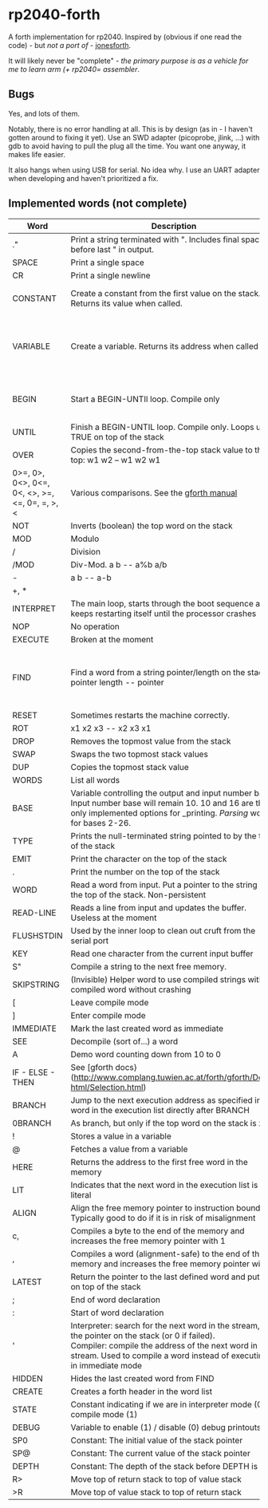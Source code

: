 # rp2040-forth

A forth implementation for rp2040. 
Inspired by (obvious if one read the code) - but *not a port of* - [jonesforth](https://github.com/nornagon/jonesforth).

It will likely never be "complete" - *the primary purpose is as a vehicle for me to learn arm (+ rp2040= assembler*.

## Bugs

Yes, and lots of them.

Notably, there is no error handling at all. This is by design (as in - I haven't gotten around to fixing it yet). 
Use an SWD adapter (picoprobe, jlink, ...) with gdb to avoid having to pull the plug all the time. You want one anyway, it makes life easier.

It also hangs when using USB for serial. No idea why. I use an UART adapter when developing and haven't prioritized a fix.

## Implemented words (not complete)

| Word                                           | Description                                                                                                                                                                                                                            | Example                                  |
|------------------------------------------------|----------------------------------------------------------------------------------------------------------------------------------------------------------------------------------------------------------------------------------------|------------------------------------------|
| ."                                             | Print a string terminated with ". Includes final space before last " in output.                                                                                                                                                        | ." banana!"                              |
| SPACE                                          | Print a single space                                                                                                                                                                                                                   |                                          |
| CR                                             | Print a single newline                                                                                                                                                                                                                 |                                          |
| CONSTANT                                       | Create a constant from the first value on the stack. Returns its value when called.                                                                                                                                                    | 10 CONSTANT TEN TEN .                    |
| VARIABLE                                       | Create a variable. Returns its address when called                                                                                                                                                                                     | VARIABLE ANSWER ANSWER 42 ! ANSWER @ .   |
| BEGIN                                          | Start a BEGIN-UNTIl loop. Compile only                                                                                                                                                                                                 | : A 10 BEGIN DUP . 1 - DUP 0 < UNTIL ; A |
| UNTIL                                          | Finish a BEGIN-UNTIL loop. Compile only. Loops until TRUE on top of the stack                                                                                                                                                          | See "BEGIN"                              |
| OVER                                           | Copies the second-from-the-top stack value to the top:  w1 w2 – w1 w2 w1                                                                                                                                                               |                                          |
| 0>=, 0>, 0<>, 0<=, 0<, <>, >=, <=, 0=, =, >, < | Various comparisons. See the [gforth manual](https://www.complang.tuwien.ac.at/forth/gforth/Docs-html/Numeric-comparison.html)                                                                                                         |                                          |
| NOT                                            | Inverts (boolean) the top word on the stack                                                                                                                                                                                            | 1 NOT .                                  |
| MOD                                            | Modulo                                                                                                                                                                                                                                 | 5 3 MOD .                                |
| /                                              | Division                                                                                                                                                                                                                               | 6 2 / .                                  |
| /MOD                                           | Div-Mod. a b -- a%b a/b                                                                                                                                                                                                                | 6 2 MOD .                                |
| -                                              | a b -- a-b                                                                                                                                                                                                                             | 6 2 - .                                  |
| +, *                                           |                                                                                                                                                                                                                                        |                                          |
| INTERPRET                                      | The main loop, starts through the boot sequence and keeps restarting itself until the processor crashes                                                                                                                                |                                          |
| NOP                                            | No operation                                                                                                                                                                                                                           |                                          |
| EXECUTE                                        | Broken at the moment                                                                                                                                                                                                                   |                                          |
| FIND                                           | Find a word from a string pointer/length on the stack. pointer length -- pointer                                                                                                                                                       | (Doesn't work) WORD WORDS FIND DROP TYPE |
| RESET                                          | Sometimes restarts the machine correctly.                                                                                                                                                                                              |                                          |
| ROT                                            | x1 x2 x3 -- x2 x3 x1                                                                                                                                                                                                                   |                                          |
| DROP                                           | Removes the topmost value from the stack                                                                                                                                                                                               |                                          |
| SWAP                                           | Swaps the two topmost stack values                                                                                                                                                                                                     |                                          |
| DUP                                            | Copies the topmost stack value                                                                                                                                                                                                         |                                          |
| WORDS                                          | List all words                                                                                                                                                                                                                         |                                          |
| BASE                                           | Variable controlling the output and input number base. Input number base will remain 10. 10 and 16 are the only implemented options for _printing. _Parsing_ works for bases 2-26.                                                                                                             | 16 BASE ! 128 a base ! .                          |
| TYPE                                           | Prints the null-terminated string pointed to by the top of the stack                                                                                                                                                                   |                                          |
| EMIT                                           | Print the character on the top of the stack                                                                                                                                                                                            | 13 EMIT                                  |
| .                                              | Print the number on the top of the stack                                                                                                                                                                                               | 42 .                                     |
| WORD                                           | Read a word from input. Put a pointer to the string on the top of the stack. Non-persistent                                                                                                                                            |                                          |
| READ-LINE                                      | Reads a line from input and updates the buffer. Useless at the moment                                                                                                                                                                  |                                          |
| FLUSHSTDIN                                     | Used by the inner loop to clean out cruft from the serial port                                                                                                                                                                         |                                          |
| KEY                                            | Read one character from the current input buffer                                                                                                                                                                                       |                                          |
| S"                                             | Compile a string to the next free memory.                                                                                                                                                                                              |                                          |
| SKIPSTRING                                     | (Invisible) Helper word to use compiled strings within a compiled word without crashing                                                                                                                                                |                                          |
| [                                              | Leave compile mode                                                                                                                                                                                                                     |                                          |
| ]                                              | Enter compile mode                                                                                                                                                                                                                     |                                          |
| IMMEDIATE                                      | Mark the last created word as immediate                                                                                                                                                                                                |                                          |
| SEE                                            | Decompile (sort of...) a word                                                                                                                                                                                                          | SEE A                                    |
| A                                              | Demo word counting down from 10 to 0                                                                                                                                                                                                   | A                                        |
| IF - ELSE - THEN                               | See [gforth docs}(http://www.complang.tuwien.ac.at/forth/gforth/Docs-html/Selection.html)                                                                                                                                              |                                          |
| BRANCH                                         | Jump to the next execution address as specified in the word in the execution list directly after BRANCH                                                                                                                                |                                          |
| 0BRANCH                                        | As branch, but only if the top word on the stack is zero                                                                                                                                                                               |                                          |
| !                                              | Stores a value in a variable                                                                                                                                                                                                           | 16 BASE !                                |
| @                                              | Fetches a value from a variable                                                                                                                                                                                                        | BASE @ .                                 |
| HERE                                           | Returns the address to the first free word in the memory                                                                                                                                                                               |                                          |
| LIT                                            | Indicates that the next word in the execution list is a literal                                                                                                                                                                        | LIT ' LIT                                |
| ALIGN                                          | Align the free memory pointer to instruction boundary. Typically good to do if it is in risk of misalignment                                                                                                                           |                                          |
| c,                                             | Compiles a byte to the end of the memory and increases the free memory pointer with 1                                                                                                                                                  |                                          |
| ,                                              | Compiles a word (alignment-safe) to the end of the memory and increases the free memory pointer with 4                                                                                                                                 |                                          |
| LATEST                                         | Return the pointer to the last defined word and puts it on top of the stack                                                                                                                                                            |                                          |
| ;                                              | End of word declaration                                                                                                                                                                                                                | : A ." A " ;                             |
| :                                              | Start of word declaration                                                                                                                                                                                                              | : A ." A " ;                             |
| '                                              | Interpreter: search for the next word in the stream, put the pointer on the stack (or 0 if failed).<br> Compiler: compile the address of the next word in the stream. Used to compile a word instead of executing it in immediate mode |                                          |
| HIDDEN                                         | Hides the last created word from FIND                                                                                                                                                                                                  |                                          |
| CREATE                                         | Creates a forth header in the word list                                                                                                                                                                                                |                                          |
| STATE                                          | Constant indicating if we are in interpreter mode (0) or compile mode (1)                                                                                                                                                              |                                          |
| DEBUG                                          | Variable to enable (1) / disable (0) debug printouts                                                                                                                                                                                   | 1 DEBUG !                                |
| SP0                                            | Constant: The initial value of the stack pointer                                                                                                                                                                                       |                                          |
| SP@                                            | Constant: The current value of the stack pointer                                                                                                                                                                                       |                                          |
| DEPTH                                          | Constant: The depth of the stack before DEPTH is run                                                                                                                                                                                   |                                          |
| R>                                             | Move top of return stack to top of value stack                                                                                                                                                                                         |                                          |
| >R                                             | Move top of value stack to top of return stack                                                                                                                                                                                         |                                          |




